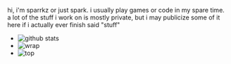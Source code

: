 hi, i'm sparrkz or just spark. i usually play games or code in my spare time. a lot of the stuff i work on is mostly private, but i may publicize some of it here if i actually ever finish said "stuff"

- ![github stats](https://github-readme-stats.vercel.app/api?username=sparrkzz&count_private=true&show_icons=true&theme=nightowl)
- ![wrap](https://github-readme-stats.vercel.app/api/pin/?username=wrapper-offline&repo=wrapper-offline&theme=nightowl&show_owner=true)
- ![top](https://github-readme-stats.vercel.app/api/top-langs/?username=sparrkzz&theme=nightowl)
